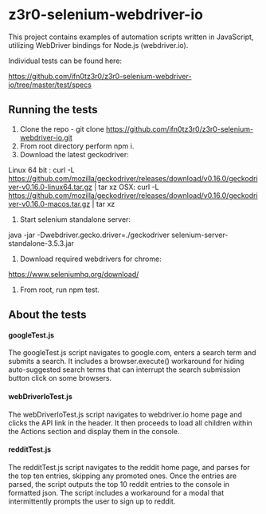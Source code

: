 # z3r0-selenium-webdriver-io

This project contains examples of automation scripts written in JavaScript, utilizing WebDriver bindings for Node.js (webdriver.io).

Individual tests can be found here:

https://github.com/ifn0tz3r0/z3r0-selenium-webdriver-io/tree/master/test/specs


## Running the tests

1. Clone the repo - git clone https://github.com/ifn0tz3r0/z3r0-selenium-webdriver-io.git
1. From root directory perform npm i.
1. Download the latest geckodriver:

Linux 64 bit : curl -L https://github.com/mozilla/geckodriver/releases/download/v0.16.0/geckodriver-v0.16.0-linux64.tar.gz | tar xz
OSX: curl -L https://github.com/mozilla/geckodriver/releases/download/v0.16.0/geckodriver-v0.16.0-macos.tar.gz | tar xz

1. Start selenium standalone server:

java -jar -Dwebdriver.gecko.driver=./geckodriver selenium-server-standalone-3.5.3.jar

1. Download required webdrivers for chrome:

https://www.seleniumhq.org/download/

1. From root, run npm test.


## About the tests

#### googleTest.js

The googleTest.js script navigates to google.com, enters a search term and submits a search. It includes a browser.execute() workaround for hiding auto-suggested search terms that can interrupt the search submission button click on some browsers.

#### webDriverIoTest.js

The webDriverIoTest.js script navigates to webdriver.io home page and clicks the API link in the header. It then proceeds to load all children within the Actions section and display them in the console.

#### redditTest.js

The redditTest.js script navigates to the reddit home page, and parses for the top ten entries, skipping any promoted ones. Once the entries are parsed, the script outputs the top 10 reddit entries to the console in formatted json. The script includes a workaround for a modal that intermittently prompts the user to sign up to reddit.

